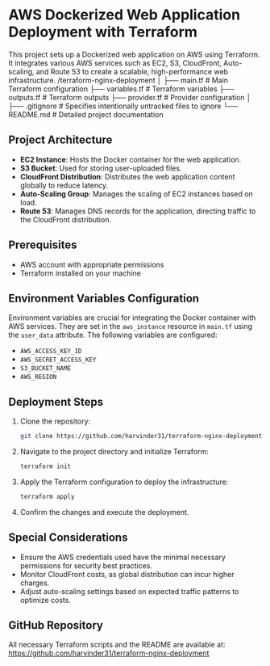 
# AWS Dockerized Web Application Deployment with Terraform

This project sets up a Dockerized web application on AWS using Terraform. It integrates various AWS services such as EC2, S3, CloudFront, Auto-scaling, and Route 53 to create a scalable, high-performance web infrastructure.
/terraform-nginx-deployment
│
├── main.tf          # Main Terraform configuration
├── variables.tf     # Terraform variables
├── outputs.tf       # Terraform outputs
├── provider.tf      # Provider configuration
│
├── .gitignore       # Specifies intentionally untracked files to ignore
└── README.md        # Detailed project documentation
## Project Architecture

- **EC2 Instance**: Hosts the Docker container for the web application.
- **S3 Bucket**: Used for storing user-uploaded files.
- **CloudFront Distribution**: Distributes the web application content globally to reduce latency.
- **Auto-Scaling Group**: Manages the scaling of EC2 instances based on load.
- **Route 53**: Manages DNS records for the application, directing traffic to the CloudFront distribution.

## Prerequisites

- AWS account with appropriate permissions
- Terraform installed on your machine

## Environment Variables Configuration

Environment variables are crucial for integrating the Docker container with AWS services. They are set in the `aws_instance` resource in `main.tf` using the `user_data` attribute. The following variables are configured:

- `AWS_ACCESS_KEY_ID`
- `AWS_SECRET_ACCESS_KEY`
- `S3_BUCKET_NAME`
- `AWS_REGION`

## Deployment Steps

1. Clone the repository:
   ```bash
   git clone https://github.com/harvinder31/terraform-nginx-deployment
   ```

2. Navigate to the project directory and initialize Terraform:
   ```bash
   terraform init
   ```

3. Apply the Terraform configuration to deploy the infrastructure:
   ```bash
   terraform apply
   ```

4. Confirm the changes and execute the deployment.

## Special Considerations

- Ensure the AWS credentials used have the minimal necessary permissions for security best practices.
- Monitor CloudFront costs, as global distribution can incur higher charges.
- Adjust auto-scaling settings based on expected traffic patterns to optimize costs.

## GitHub Repository

All necessary Terraform scripts and the README are available at:
https://github.com/harvinder31/terraform-nginx-deployment


